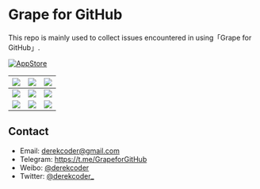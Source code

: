 # Grape for GitHub

This repo is mainly used to collect issues encountered in using「Grape for GitHub」.

[![AppStore](https://github.com/GrapeforGitHub/Feedback/blob/master/Resources/Download_on_the_App_Store.svg)](https://itunes.apple.com/app/apple-store/id1371929193?mt=8)

| ![](https://github.com/GrapeforGitHub/Feedback/blob/master/Resources/IMG_01.png) | ![](https://github.com/GrapeforGitHub/Feedback/blob/master/Resources/IMG_02.png) | ![](https://github.com/GrapeforGitHub/Feedback/blob/master/Resources/IMG_03.png) |
| :-- | :-- | :-- |
| ![](https://github.com/GrapeforGitHub/Feedback/blob/master/Resources/IMG_04.png) | ![](https://github.com/GrapeforGitHub/Feedback/blob/master/Resources/IMG_05.png) | ![](https://github.com/GrapeforGitHub/Feedback/blob/master/Resources/IMG_06.png) |
| ![](https://github.com/GrapeforGitHub/Feedback/blob/master/Resources/IMG_07.png) | ![](https://github.com/GrapeforGitHub/Feedback/blob/master/Resources/IMG_08.png) | ![](https://github.com/GrapeforGitHub/Feedback/blob/master/Resources/IMG_09.png) |

## Contact

- Email: derekcoder@gmail.com
- Telegram: https://t.me/GrapeforGitHub
- Weibo: [@derekcoder](https://weibo.com/u/6155322764)
- Twitter: [@derekcoder_](https://twitter.com/derekcoder_)

